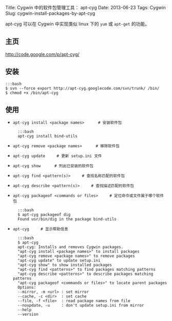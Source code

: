 Title: Cygwin 中的软件包管理工具： apt-cyg
Date: 2013-06-23
Tags: Cygwin
Slug: cygwin-install-packages-by-apt-cyg

apt-cyg 可以在 Cygwin 中实现类似 linux 下的 `yum` 或 `apt-get` 的功能。

## 主页

<http://code.google.com/p/apt-cyg/>

## 安装

    :::bash
    $ svn --force export http://apt-cyg.googlecode.com/svn/trunk/ /bin/
    $ chmod +x /bin/apt-cyg

## 使用

* `apt-cyg install <package names>      # 安装软件包`

        :::bash
        apt-cyg install bind-utils

* `apt-cyg remove <package names>      # 移除软件包`
* `apt-cyg update     # 更新 setup.ini 文件`
* `apt-cyg show      # 列出已安装的软件包`
* `apt-cyg find <pattern(s)>     # 查找名称匹配的软件包`
* `apt-cyg describe <pattern(s)>     # 查找描述匹配的软件包`
* `apt-cyg packageof <commands or files>     # 定位命令或文件属于哪个软件包`

        :::bash
        $ apt-cyg packageof dig
        Found usr/bin/dig in the package bind-utils

* `apt-cyg     # 显示帮助信息`

        :::bash
        $ apt-cyg
        apt-cyg: Installs and removes Cygwin packages.
        "apt-cyg install <package names>" to install packages
        "apt-cyg remove <package names>" to remove packages
        "apt-cyg update" to update setup.ini
        "apt-cyg show" to show installed packages
        "apt-cyg find <patterns>" to find packages matching patterns
        "apt-cyg describe <patterns>" to describe packages matching patterns
        "apt-cyg packageof <commands or files>" to locate parent packages
        Options:
        --mirror, -m <url> : set mirror
        --cache, -c <dir>  : set cache
        --file, -f <file>  : read package names from file
        --noupdate, -u     : don't update setup.ini from mirror
        --help
        --version

